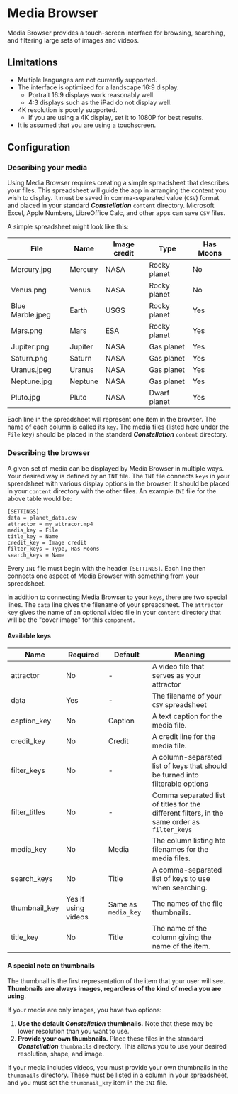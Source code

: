 # Media Browser
Media Browser provides a touch-screen interface for browsing, searching, and filtering large sets of images and videos.

## Limitations
- Multiple languages are not currently supported.
- The interface is optimized for a landscape 16:9 display.
  - Portrait 16:9 displays work reasonably well.
  - 4:3 displays such as the iPad do not display well.
- 4K resolution is poorly supported.
  - If you are using a 4K display, set it to 1080P for best results.
- It is assumed that you are using a touchscreen.

## Configuration

### Describing your media
Using Media Browser requires creating a simple spreadsheet that describes your files. This spreadsheet will guide the app in arranging the content you wish to display. It must be saved in comma-separated value (`CSV`) format and placed in your standard **_Constellation_** `content` directory. Microsoft Excel, Apple Numbers, LibreOffice Calc, and other apps can save `CSV` files.

A simple spreadsheet might look like this:

| File             | Name    | Image credit | Type         | Has Moons |
|------------------|---------|--------------|--------------|-----------|
| Mercury.jpg      | Mercury | NASA         | Rocky planet | No        |
| Venus.png        | Venus   | NASA         | Rocky planet | No        |
| Blue Marble.jpeg | Earth   | USGS         | Rocky planet | Yes       |
| Mars.png         | Mars    | ESA          | Rocky planet | Yes       |
| Jupiter.png      | Jupiter | NASA         | Gas planet   | Yes       |
 | Saturn.png       | Saturn  | NASA         | Gas planet   | Yes       |
| Uranus.jpeg      | Uranus  | NASA         | Gas planet   | Yes       |
| Neptune.jpg      | Neptune | NASA         | Gas planet   | Yes       | 
 | Pluto.jpg        | Pluto   | NASA         | Dwarf planet | Yes       |

Each line in the spreadsheet will represent one item in the browser. The name of each column is called its `key`. The media files (listed here under the `File` key) should be placed in the standard **_Constellation_** `content` directory.

### Describing the browser
A given set of media can be displayed by Media Browser in multiple ways. Your desired way is defined by an `INI` file. The `INI` file connects `keys` in your spreadsheet with various display options in the browser. It should be placed in your `content` directory with the other files. An example `INI` file for the above table would be:

```
[SETTINGS]
data = planet_data.csv
attractor = my_attracor.mp4
media_key = File
title_key = Name
credit_key = Image credit
filter_keys = Type, Has Moons
search_keys = Name
```

Every `INI` file must begin with the header `[SETTINGS]`. Each line then connects one aspect of Media Browser with something from your spreadsheet.

In addition to connecting Media Browser to your `keys`, there are two special lines. The `data` line gives the filename of your spreadsheet. The `attractor` key gives the name of an optional video file in your `content` directory that will be the "cover image" for this `component`.

#### Available keys
| Name          | Required            | Default             | Meaning                                                                                      |
|---------------|---------------------|---------------------|----------------------------------------------------------------------------------------------|
| attractor     | No                  | -                   | A video file that serves as your attractor                                                   |
 | data          | Yes                 | -                   | The filename of your `CSV` spreadsheet                                                       | 
 | caption_key   | No                  | Caption             | A text caption for the media file.                                                           |
| credit_key    | No                  | Credit              | A credit line for the media file.                                                            | 
 | filter_keys   | No                  | -                   | A column-separated list of keys that should be turned into filterable options                |
| filter_titles | No                  | -                   | Comma separated list of titles for the different filters, in the same order as `filter_keys` |
 | media_key     | No                  | Media               | The column listing hte filenames for the media files.                                        |
| search_keys   | No                  | Title               | A comma-separated list of keys to use when searching.                                        | 
| thumbnail_key | Yes if using videos | Same as `media_key` | The names of the file thumbnails.                                                            |
| title_key     | No                  | Title               | The name of the column giving the name of the item.                                          |

#### A special note on thumbnails
The thumbnail is the first representation of the item that your user will see. **Thumbnails are always images, regardless of the kind of media you are using**.

If your media are only images, you have two options:
1. **Use the default **_Constellation_** thumbnails.** Note that these may be lower resolution than you want to use.
2. **Provide your own thumbnails.** Place these files in the standard **_Constellation_** `thumbnails` directory. This allows you to use your desired resolution, shape, and image.

If your media includes videos, you must provide your own thumbnails in the `thumbnails` directory. These must be listed in a column in your spreadsheet, and you must set the `thumbnail_key` item in the `INI` file.